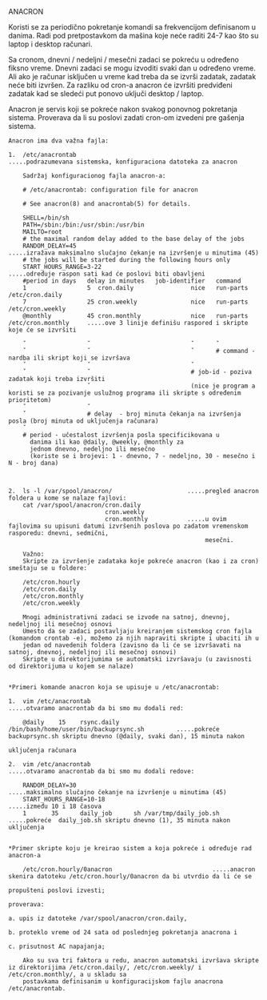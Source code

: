 ANACRON

Koristi se za periodično pokretanje komandi sa frekvencijom definisanom u danima. Radi pod pretpostavkom da mašina koje neće raditi 24-7 
kao što su laptop i desktop računari.

Sa cronom, dnevni / nedeljni / mesečni zadaci se pokreću u određeno fiksno vreme. Dnevni zadaci se mogu izvoditi svaki dan u određeno vreme. 
Ali ako je računar isključen u vreme kad treba da se izvrši zadatak, zadatak neće biti izvršen.
Za razliku od cron-a anacron će izvršiti predviđeni zadatak kad se sledeći put ponovo uključi desktop / laptop.

Anacron je servis koji se pokreće nakon svakog ponovnog pokretanja sistema. Proverava da li su poslovi zadati cron-om  izvedeni pre gašenja sistema.

    Anacron ima dva važna fajla:

    1.  /etc/anacrontab                                               .....podrazumevana sistemska, konfiguraciona datoteka za anacron 
        
        Sadržaj konfiguracionog fajla anacron-a:
    
        # /etc/anacrontab: configuration file for anacron

        # See anacron(8) and anacrontab(5) for details.

        SHELL=/bin/sh
        PATH=/sbin:/bin:/usr/sbin:/usr/bin
        MAILTO=root
        # the maximal random delay added to the base delay of the jobs
        RANDOM_DELAY=45                                                                       .....izražava maksimalno slučajno čekanje na izvršenje u minutima (45)
        # the jobs will be started during the following hours only
        START_HOURS_RANGE=3-22                                                                .....određuje raspon sati kad će poslovi biti obavljeni
        #period in days   delay in minutes   job-identifier   command
        1                 5  cron.daily                nice   run-parts /etc/cron.daily                  
        7                 25 cron.weekly               nice   run-parts /etc/cron.weekly                
        @monthly          45 cron.monthly              nice   run-parts /etc/cron.monthly     .....ove 3 linije definišu raspored i skripte koje će se izvršiti

        ˇ                 ˇ                            ˇ      ˇ                      
        ˇ                 ˇ                            ˇ      # command - nardba ili skript koji se izvršava
        ˇ                 ˇ                            ˇ
        ˇ                 ˇ                            # job-id - poziva zadatak koji treba izvršiti 
                          ˇ                            (nice je program a koristi se za pozivanje uslužnog programa ili skripte s određenim prioritetom)
        ˇ                 ˇ
        ˇ                 # delay  - broj minuta čekanja na izvršenja posla (broj minuta od uključenja računara)     
        ˇ
        # period - učestalost izvršenja posla specificikovana u 
          danima ili kao @daily, @weekly, @monthly za 
          jednom dnevno, nedeljno ili mesečno 
          (koriste se i brojevi: 1 - dnevno, 7 - nedeljno, 30 - mesečno i N - broj dana)
          
       
  
    2.  ls -l /var/spool/anacron/                     .....pregled anacron foldera u kome se nalaze fajlovi:        
        cat /var/spool/anacron/cron.daily                                                     
                               cron.weekly
                               cron.monthly           .....u ovim fajlovima su upisuni datumi izvršenih poslova po zadatom vremenskom rasporedu: dnevni, sedmični, 
                                                           mesečni.
                                 
        Važno:
        Skripte za izvršenje zadataka koje pokreće anacron (kao i za cron) smeštaju se u foldere:
    
        /etc/cron.hourly
        /etc/cron.daily
        /etc/cron.monthly
        /etc/cron.weekly
        
        Mnogi administrativni zadaci se izvode na satnoj, dnevnoj, nedeljnoj ili mesečnoj osnovi
        Umesto da se zadaci postavljaju kreiranjem sistemskog cron fajla (komandom crontab -e), možemo za njih napraviti skripte i ubaciti ih u 
        jedan od navedenih foldera (zavisno da li će se izvršavati na satnoj, dnevnoj, nedeljnoj ili mesečnoj osnovi) 
        Skripte u direktorijumima se automatski izvršavaju (u zavisnosti od direktorijuma u kojem se nalaze)
        
  
    *Primeri komande anacron koja se upisuje u /etc/anacrontab: 
  
    1.  vim /etc/anacrontab                                                      .....otvaramo anacrontab da bi smo mu dodali red:
         
        @daily    15    rsync.daily    /bin/bash/home/user/bin/backuprsync.sh         .....pokreće backuprsync.sh skriptu dnevno (@daily, svaki dan), 15 minuta nakon 
                                                                                           uključenja računara 
                                                                                           
    2.  vim /etc/anacrontab                                                      .....otvaramo anacrontab da bi smo mu dodali redove:                                                                                       
                                                                                           
        RANDOM_DELAY=30                                                              .....maksimalno slučajno čekanje na izvršenje u minutima (45)
        START_HOURS_RANGE=10-18                                                      .....između 10 i 18 časova
        1       35      daily_job      sh /var/tmp/daily_job.sh                      .....pokreće  daily_job.sh skriptu dnevno (1), 35 minuta nakon uključenja                                                                              
                                                                                           
                                                                                                                                                                                   
    *Primer skripte koju je kreirao sistem a koja pokreće i određuje rad anacron-a   
  
        /etc/cron.hourly/0anacron                            .....anacron skenira datoteku /etc/cron.hourly/0anacron da bi utvrdio da li će se  
                                                                  propušteni poslovi izvesti;  
                                                                  proverava: 
                                                                             a. upis iz datoteke /var/spool/anacron/cron.daily, 
                                                                             b. proteklo vreme od 24 sata od poslednjeg pokretanja anacrona i 
                                                                             c. prisutnost AC napajanja;
                                                                             
        Ako su sva tri faktora u redu, anacron automatski izvršava skripte iz direktorijima /etc/cron.daily/, /etc/cron.weekly/ i /etc/cron.monthly/, a u skladu sa 
        postavkama definisanim u konfiguracijskom fajlu anacrona /etc/anacrontab.
                                                                     
            